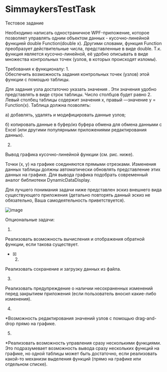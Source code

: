 # SimmaykersTestTask
Тестовое задание

Необходимо написать одностраничное
WPF-приложение,
которое позволяет управлять одним объектом данных - кусочно-линейной функцией double Function(double x). Другими
словами, функция Function преобразует действительные числа, представленные
в виде double. Т.к. функция является кусочно-линейной, её
удобно описывать в виде множества контрольных точек (узлов, в которых
происходят изломы).

Требования к функционалу:
1.    
Обеспечить
возможность задания контрольных точек (узлов) этой функции с помощью таблицы.

Для задания узла достаточно указать значения . Эти значения удобно представлять в виде строк таблицы. Число столбцов
будет равно 2. Левый столбец таблицы содержит значения x, правый —значение y = Function(x). Таблица должна
позволять:

а) добавлять, удалять и модифицировать данные узлов;

б) копировать данные в буфер/из буфера обмена для обмена данными с Excel (или другими
популярными приложениями редактирования данных).

2.    
Вывод графика кусочно-линейной функции (см.
рис. ниже).

Точки (x, y) на графике соединяются прямыми отрезками.
Изменения данных таблицы должны автоматически обновлять представление этих
данных на графике. Для вывода графика подобрать современный аналог библиотеки DynamicDataDisplay.

Для лучшего понимания
задачи ниже представлен эскиз внешнего вида существующего приложения (детально повторять
данный эскиз не обязательно, Ваша самодеятельность приветствуется).

![image](https://user-images.githubusercontent.com/50410152/172430054-4f2f4824-6ebe-418d-b336-4fae6782b788.png)

Опциональные задачи:

1.    
Реализовать
возможность вычисления и отображения обратной функции, если такова существует.

- [X] 2. 
Реализовать 
сохранение и загрузку данных из файла.

3.    
Реализовать
предупреждение о наличии несохраненных изменений перед закрытием приложения
(если пользователь вносил какие-либо изменения).

4.    
*Возможность
редактирования значений узлов с помощью drag-and-drop прямо на графике.

5.    
*Реализовать
возможность управления сразу несколькими функциями. Это подразумевает
возможность вывода сразу нескольких функций на графике, но одной таблицы может
быть достаточно, если реализовать какой-то механизм выделения функций (прямо на
графике или отдельном списке).
